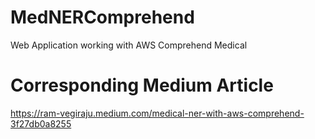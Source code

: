 # MedNERComprehend
Web Application working with AWS Comprehend Medical

# Corresponding Medium Article
https://ram-vegiraju.medium.com/medical-ner-with-aws-comprehend-3f27db0a8255
